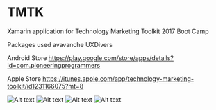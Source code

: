# TMTK
Xamarin application for Technology Marketing Toolkit 2017 Boot Camp

Packages used
avavanche 
UXDivers

Android Store
https://play.google.com/store/apps/details?id=com.pioneeringprogrammers

Apple Store
https://itunes.apple.com/app/technology-marketing-toolkit/id1231166075?mt=8



![Alt text](http://a4.mzstatic.com/us/r30/Purple117/v4/4a/c6/e7/4ac6e7f6-ce3d-c567-dadb-f22e7dd9d18b/screen696x696.jpeg)
![Alt text](http://a4.mzstatic.com/us/r30/Purple122/v4/a7/24/ae/a724ae14-d0b5-4ebf-8e84-3de4f31bec12/screen696x696.jpeg)
![Alt text](http://a2.mzstatic.com/us/r30/Purple91/v4/fb/f6/29/fbf6297d-0c96-0759-2bca-241b2c1b2e83/screen696x696.jpeg)
![Alt text](http://a1.mzstatic.cZZZZom/us/r30/Purple111/v4/45/a6/c1/45a6c10b-3777-7e39-886c-7a93b75584ca/screen696x696.jpeg)


